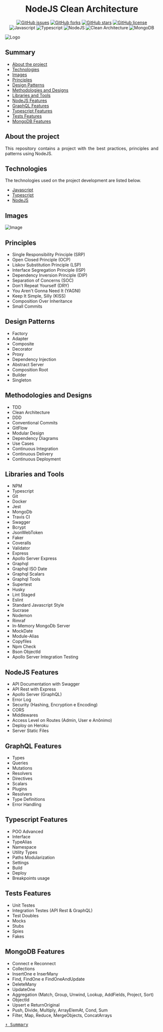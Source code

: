 <div align='justify'>

<div align='center'>

# **NodeJS Clean Architecture**

</div>

<div align='center'>

[![GitHub issues](https://img.shields.io/github/issues/gezielelyon/node-clean-architecture)](https://github.com/gezielelyon/node-clean-architecture/issues)
[![GitHub forks](https://img.shields.io/github/forks/gezielelyon/node-clean-architecture)](https://github.com/gezielelyon/node-clean-architecture/network)
[![GitHub stars](https://img.shields.io/github/stars/gezielelyon/node-clean-architecture)](https://github.com/gezielelyon/node-clean-architecture/stargazers)
[![GitHub license](https://img.shields.io/github/license/gezielelyon/node-clean-architecture)](https://github.com/gezielelyon/node-clean-architecture)
![Javascript](https://img.shields.io/badge/Javascript-Language-yellow)
![Typescript](https://img.shields.io/badge/Typescript-Typing-blue)
![NodeJS](https://img.shields.io/badge/NodeJS-Components-orange)
![Clean Architecture](https://img.shields.io/badge/Clean-Architecture-pink)
![MongoDB](https://img.shields.io/badge/MongoDB-Database-green)

</div>

![Logo](https://user-images.githubusercontent.com/48457700/137720143-799c4a9f-2a08-4dc3-8adb-ca41b4787d15.png)

## **Summary**
- [About the project](#about-the-project)
- [Technologies](#technologies)
- [Images](#images)
- [Principles](#principles)
- [Design Patterns](#design-patterns)
- [Methodologies and Designs](#methodologies-and-designs)
- [Libraries and Tools](#libraries-and-tools)
- [NodeJS Features](#nodejs-features)
- [GraphQL Features](#graphql-features)
- [Typescript Features](#typescript-features)
- [Tests Features](#tests-features)
- [MongoDB Features](#mongodb-features)

## **About the project**
This repository contains a project with the best practices, principles and patterns using NodeJS.

## **Technologies**
The technologies used on the project development are listed below.

- [Javascript](https://developer.mozilla.org/pt-BR/docs/Web/JavaScript)
- [Typescript](https://www.typescriptlang.org/)
- [NodeJS](https://nodejs.org/en)

## **Images**
![Image](https://user-images.githubusercontent.com/48457700/145805552-d190b3ea-085c-4f94-801c-6cb350c35f2b.PNG)

## Principles

* Single Responsibility Principle (SRP)
* Open Closed Principle (OCP)
* Liskov Substitution Principle (LSP)
* Interface Segregation Principle (ISP)
* Dependency Inversion Principle (DIP)
* Separation of Concerns (SOC)
* Don't Repeat Yourself (DRY)
* You Aren't Gonna Need It (YAGNI)
* Keep It Simple, Silly (KISS)
* Composition Over Inheritance
* Small Commits

## Design Patterns

* Factory
* Adapter
* Composite
* Decorator
* Proxy
* Dependency Injection
* Abstract Server
* Composition Root
* Builder
* Singleton

## Methodologies and Designs

* TDD
* Clean Architecture
* DDD
* Conventional Commits
* GitFlow
* Modular Design
* Dependency Diagrams
* Use Cases
* Continuous Integration
* Continuous Delivery
* Continuous Deployment

## Libraries and Tools

* NPM
* Typescript
* Git
* Docker
* Jest
* MongoDb
* Travis CI
* Swagger
* Bcrypt
* JsonWebToken
* Faker
* Coveralls
* Validator
* Express
* Apollo Server Express
* Graphql
* Graphql ISO Date
* Graphql Scalars
* Graphql Tools
* Supertest
* Husky
* Lint Staged
* Eslint
* Standard Javascript Style
* Sucrase
* Nodemon
* Rimraf
* In-Memory MongoDb Server
* MockDate
* Module-Alias
* Copyfiles
* Npm Check
* Bson ObjectId
* Apollo Server Integration Testing

## NodeJS Features

* API Documentation with Swagger
* API Rest with Express
* Apollo Server (GraphQL)
* Error Log
* Security (Hashing, Encryption e Encoding)
* CORS
* Middlewares
* Access Level on Routes (Admin, User e Anônimo)
* Deploy on Heroku
* Server Static Files

## GraphQL Features

* Types
* Queries
* Mutations
* Resolvers
* Directives
* Scalars
* Plugins
* Resolvers
* Type Definitions
* Error Handling

## Typescript Features

* POO Advanced
* Interface
* TypeAlias
* Namespace
* Utility Types
* Paths Modularization
* Settings
* Build
* Deploy
* Breakpoints usage

## Tests Features

* Unit Testes
* Integration Testes (API Rest & GraphQL)
* Test Doubles
* Mocks
* Stubs
* Spies
* Fakes

## MongoDB Features

* Connect e Reconnect
* Collections
* InsertOne e InserMany
* Find, FindOne e FindOneAndUpdate
* DeleteMany
* UpdateOne
* Aggregation (Match, Group, Unwind, Lookup, AddFields, Project, Sort)
* ObjectId
* Upsert e ReturnOriginal
* Push, Divide, Multiply, ArrayElemAt, Cond, Sum
* Filter, Map, Reduce, MergeObjects, ConcatArrays

<kbd>[&uarr; Summary](#summary)</kbd>
</div>
